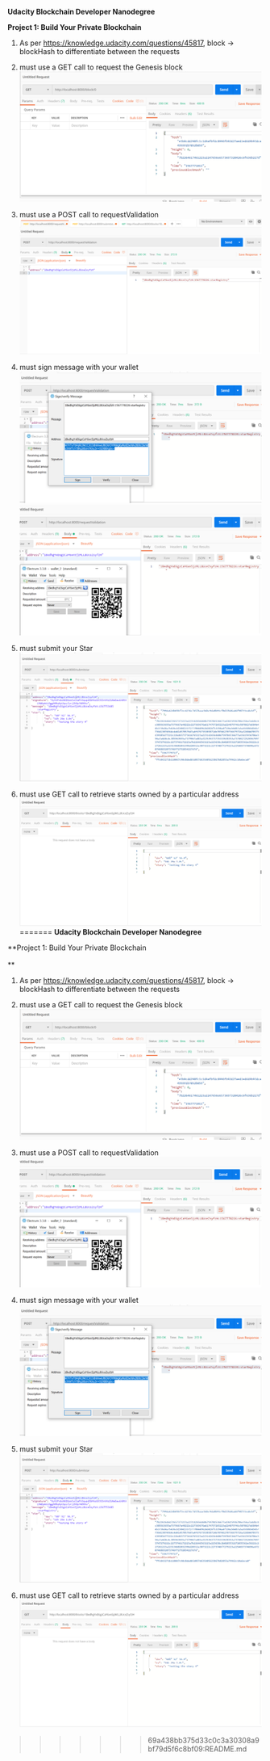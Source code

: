 **Udacity Blockchain Developer Nanodegree**

**Project 1: Build Your Private Blockchain**

1.  As per <https://knowledge.udacity.com/questions/45817>, block -\>
    blockHash to differentiate between the requests

2.  must use a GET call to request the Genesis block\
    ![](media/image1.png)

3.  must use a POST call to requestValidation\
    ![](media/image2.png)
4.  must sign message with your wallet\
    ![](media/image3.png)
    ![](media/image4.png)
5.  must submit your Star\
    ![](media/image5.png)
6.  must use GET call to retrieve starts owned by a particular address\
    ![](media/image6.png)
=======
**Udacity Blockchain Developer Nanodegree**

**Project 1: Build Your Private Blockchain\
\
**

1.  As per <https://knowledge.udacity.com/questions/45817>, block -\>
    blockHash to differentiate between the requests

2.  must use a GET call to request the Genesis block\
    ![](media/image1.png)

3.  must use a POST call to requestValidation\
    ![](media/image4.png)
4.  must sign message with your wallet\
    ![](media/image3.png)
5.  must submit your Star\
    ![](media/image5.png)
6.  must use GET call to retrieve starts owned by a particular address\
    ![](media/image6.png)
>>>>>>> 69a438bb375d33c0c3a30308a9bf79d5f6c8bf09:README.md
